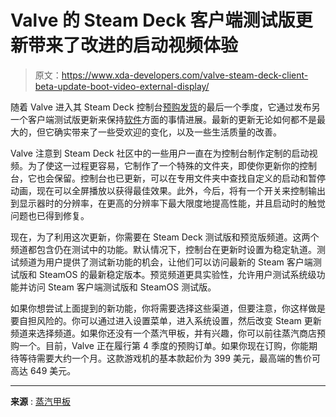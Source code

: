 # Valve 的 Steam Deck 客户端测试版更新带来了改进的启动视频体验

> 原文：<https://www.xda-developers.com/valve-steam-deck-client-beta-update-boot-video-external-display/>

随着 Valve 进入其 Steam Deck 控制台[预购发货](https://www.xda-developers.com/valve-steam-deck-q4-pre-orders/)的最后一个季度，它通过发布另一个客户端测试版更新来保持[软件](https://www.xda-developers.com/valve-steam-deck-client-update-controller-fix/)方面的事情进展。最新的更新无论如何都不是最大的，但它确实带来了一些受欢迎的变化，以及一些生活质量的改善。

Valve 注意到 Steam Deck 社区中的一些用户一直在为控制台制作定制的启动视频。为了使这一过程更容易，它制作了一个特殊的文件夹，即使你更新你的控制台，它也会保留。控制台也已更新，可以在专用文件夹中查找自定义的启动和暂停动画，现在可以全屏播放以获得最佳效果。此外，今后，将有一个开关来控制输出到显示器时的分辨率，在更高的分辨率下最大限度地提高性能，并且启动时的触觉问题也已得到修复。

现在，为了利用这次更新，你需要在 Steam Deck 测试版和预览版频道。这两个频道都包含仍在测试中的功能。默认情况下，控制台在更新时设置为稳定轨道。测试频道为用户提供了测试新功能的机会，让他们可以访问最新的 Steam 客户端测试版和 SteamOS 的最新稳定版本。预览频道更具实验性，允许用户测试系统级功能并访问 Steam 客户端测试版和 SteamOS 测试版。

如果你想尝试上面提到的新功能，你将需要选择这些渠道，但要注意，你这样做是要自担风险的。你可以通过进入设置菜单，进入系统设置，然后改变 Steam 更新频道来选择频道。如果你还没有一个蒸汽甲板，并有兴趣，你可以前往蒸汽商店预购一个。目前，Valve 正在履行第 4 季度的预购订单。如果你现在订购，你能期待等待需要大约一个月。这款游戏机的基本款起价为 399 美元，最高端的售价可高达 649 美元。

* * *

**来源** : [蒸汽甲板](https://www.steamdeck.com/en/news)